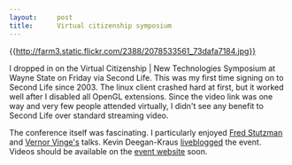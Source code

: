 ```yaml
---
layout:     post
title:      Virtual citizenship symposium
---
```



{{http://farm3.static.flickr.com/2388/2078533561_73dafa7184.jpg}}

I dropped in on the Virtual Citizenship | New Technologies Symposium at Wayne State on Friday via Second Life. This was my first time signing on to Second Life 
since 2003. The linux client crashed hard at first, but it worked well after I disabled all OpenGL extensions. Since the video link was one way and very few people attended virtually, I didn't see any benefit to Second Life over standard streaming video.

The conference itself was fascinating. I particularly enjoyed [Fred Stutzman](http://chimprawk.blogspot.com/) and [Vernor Vinge's](http://en.wikipedia.org/wiki/Vernor_Vinge) talks. Kevin Deegan-Kraus [liveblogged](http://www.pozorblog.com/citizenship/index.html) the event. Videos should be available on the [event website](http://www.lib.wayne.edu/virship/) soon.




